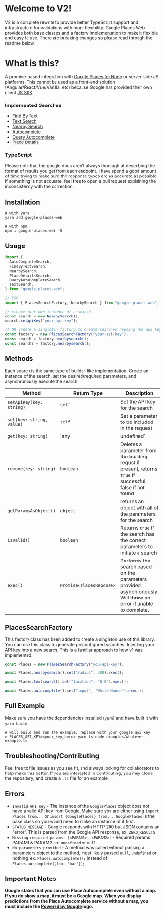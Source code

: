 # Welcome to V2!

V2 is a complete rewrite to provide better TypeScript support and infrastructure for validations with more flexibility. Google Places Web provides both base classes and a factory implementation to make it flexible and easy to use. There are breaking changes so please read through the readme below.

# What is this?

A promise-based integration with [Google Places for Node](https://developers.google.com/places/web-service/search) or server-side JS platforms. This cannot be used as a front-end solution (Angular/React/Vue/Vanilla, etc) because Google has provided their own client [JS SDK](https://developers.google.com/maps/documentation/javascript/places)

### Implemented Searches

- [Find By Text](https://developers.google.com/places/web-service/search#FindPlaceRequests)
- [Text Search](https://developers.google.com/places/web-service/search#TextSearchRequests)
- [Nearby Search](https://developers.google.com/places/web-service/search#PlaceSearchRequests)
- [Autocomplete](https://developers.google.com/places/web-service/autocomplete)
- [Query Autocomplete](https://developers.google.com/places/web-service/query)
- [Place Details](https://developers.google.com/places/web-service/details)

### TypeScript

Please note that the google docs aren't always thorough at describing the format of results you get from each endpoint. I have spend a good amount of time trying to make sure the response types are as accurate as possible. If something is not accurate, feel free to open a pull request explaining the inconsistency with the correction.

## Installation

```shell
# with yarn
yarn add google-places-web

# with npm
npm i google-places-web -S
```

## Usage

```typescript
import {
  AutoCompleteSearch,
  FindByTextSearch,
  NearbySearch,
  PlaceDetailsSearch,
  QueryAutoCompleteSearch,
  TextSearch,
} from "google-places-web";
```

```typescript
// ES6
import { PlacesSearchFactory, NearbySearch } from "google-places-web";

// create your own instance of a search
const search = new NearbySearch();
search.setApiKey("your-api-key");

// OR create a singleton factory to create searches reusing the api key
const factory = new PlacesSearchFactory("your-api-key");
const search = factory.nearbysearch();
const search2 = factory.nearbysearch();
```

## Methods

Each search is the same type of builder-like implementation. Create an instance of the search, set the desired/required parameters, and asynchronously execute the search.

| Method                    | Return Type              | Description                                                                                                     |
| ------------------------- | ------------------------ | --------------------------------------------------------------------------------------------------------------- |
| `setApiKey(key: string)`  | `self`                   | Set the API key for the search                                                                                  |
| `set(key: string, value)` | `self`                   | Set a parameter to be included in the request                                                                   |
| `get(key: string)`        | `any | undefined`        | Get a parameter from the building requst                                                                        |
| `remove(key: string)`     | `boolean`                | Deletes a parameter from the building requst if present, returns `true` if successful, false if not found       |
| `getParamsAsObject()`     | `object`                 | returns an object with all of the parameters for the search                                                     |
| `isValid()`               | `boolean`                | Returns `true` if the search has the correct parameters to initiate a search                                    |
| `exec()`                  | `Promise<PlacesReponse>` | Performs the search based on the parameters provided asynchronously. Will throw an error if unable to complete. |

## PlacesSearchFactory

This factory class has been added to create a singleton use of this library. You can use this class to generate preconfigured searches. Injecting your API key into a new search. This is a familiar approach to how v1 was implemented.

```typescript
const Places = new PlacesSearchFactory("you-api-key");

await Places.nearbysearch().set("radius", 500).exec();

await Places.textsearch().set("location", "0,0").exec();

await Places.autocomplete().set("input", "White House").exec();
```

## Full Example

Make sure you have the dependencies installed (`yarn`) and have built it with `yarn build`.

```shell
# will build and run the example, replace with your google api key
> PLACES_API_KEY=<your_key_here> yarn ts-node examples/whatever-example.ts
```

## Troubleshooting/Contributing

Feel free to file issues as you see fit, and always looking for collaborators to help make this better. If you are interested in contributing, you may clone the repository, and create a `.ts` file for an example

## Errors

- `Invalid API Key` - The instance of the `GooglePlaces` object does not have a valid API key from Google. Make sure you are either using `import Places from...` or `import {GooglePlaces} from...`. `GooglePlaces` is the base class so you would need to make an instance of it first.
- `STATUS_MESSAGE` - Google responds with HTTP 200 but JSON contains an "error". This is parsed from the Google API response, ex. `ZERO_RESULTS`
- `Missing required params: [<PARAM1>, <PARAM2>]` - Required params PARAM1 & PARAM2 are `undefined` or `null`
- `No parameters provided` - A method was called without passing a parameters object to the method, most likely passed `null`, `undefined` or nothing. ex. `Places.autocomplete();` instead of `Places.autcomplete({foo: 'bar'});`

## Important Notes

**Google states that you can use Place Autocomplete even without a map. If you do show a map, it must be a Google map. When you display predictions from the Place Autocomplete service without a map, you must include the [Powered by Google](https://developers.google.com/places/web-service/policies#logo_requirements) logo.**
